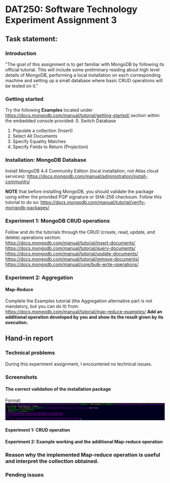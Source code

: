# DAT250: Software Technology Experiment Assignment 3

## Task statement:
### Introduction
"The goal of this assignment is to get familiar with MongoDB by following its official tutorial. This will include some preliminary reading about high level details of MongoDB, performing a local installation on each corresponding machine and setting up a small database where basic CRUD operations will be tested on it."

### Getting started
Try the following **Examples** located under https://docs.mongodb.com/manual/tutorial/getting-started/ section within the embedded console provided:
0. Switch Database
1. Populate a collection (Insert)
2. Select All Documents
3. Specify Equality Matches
4. Specify Fields to Return (Projection)

### Installation: MongoDB Database
Install MongoDB 4.4 Community Edition (local installation, not Atlas cloud services):
https://docs.mongodb.com/manual/administration/install-community/

**NOTE** that before installing MongoDB, you should validate the package using either the provided PGP signature or SHA-256 checksum.
Follow this tutorial to do so: https://docs.mongodb.com/manual/tutorial/verify-mongodb-packages/

### Experiment 1: MongoDB CRUD operations
Follow and do the tutorials through the CRUD (create, read, update, and delete) operations section:
https://docs.mongodb.com/manual/tutorial/insert-documents/
https://docs.mongodb.com/manual/tutorial/query-documents/
https://docs.mongodb.com/manual/tutorial/update-documents/
https://docs.mongodb.com/manual/tutorial/remove-documents/
https://docs.mongodb.com/manual/core/bulk-write-operations/

### Experiment 2: Aggregation
#### Map-Reduce
Complete the Examples tutorial (the Aggregation alternative part is not mandatory, but you can do it) from:
https://docs.mongodb.com/manual/tutorial/map-reduce-examples/
**Add an additional operation developed by you and show its the result given by its execution.**

## Hand-in report
### Technical problems
During this experiment assignment, I encountered no technical issues.

### Screenshots
#### The correct validation of the installation package
Format: ![Alt Text](https://github.com/RogerWisnes/DAT250_SoftwareTechnologyExperiments/blob/master/img/screenshots/expass3/Validation_Install-package.png?raw=true)
#### Experiment 1: CRUD operation

#### Experiment 2: Example working and the additional Map-reduce operation

### Reason why the implemented Map-reduce operation is useful and interpret the collection obtained. 

### Pending issues
